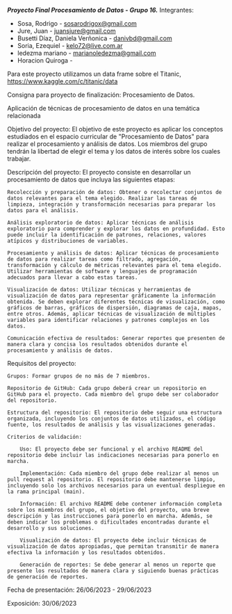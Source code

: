 ***Proyecto Final Procesamiento de Datos - Grupo 16.***
Integrantes:

* Sosa, Rodrigo - sosarodrigox@gmail.com
* Jure, Juan - juansjure@gmail.com
* Busetti Díaz, Daniela Verñonica - danivbd@gmail.com
* Soria, Ezequiel - kelo72@live.com.ar
* ledezma mariano - marianoledezma@gmail.com
* Horacion Quiroga - 

Para este proyecto utilizamos un data frame sobre el Titanic, https://www.kaggle.com/c/titanic/data

Consigna para proyecto de finalización: Procesamiento de Datos.

Aplicación de técnicas de procesamiento de datos en una temática relacionada

Objetivo del proyecto: El objetivo de este proyecto es aplicar los conceptos estudiados en el espacio curricular de "Procesamiento de Datos" para realizar el procesamiento y análisis de datos. Los miembros del grupo tendrán la libertad de elegir el tema y los datos de interés sobre los cuales trabajar.

Descripción del proyecto: El proyecto consiste en desarrollar un procesamiento de datos que incluya las siguientes etapas:

    Recolección y preparación de datos: Obtener o recolectar conjuntos de datos relevantes para el tema elegido. Realizar las tareas de limpieza, integración y transformación necesarias para preparar los datos para el análisis.

    Análisis exploratorio de datos: Aplicar técnicas de análisis exploratorio para comprender y explorar los datos en profundidad. Esto puede incluir la identificación de patrones, relaciones, valores atípicos y distribuciones de variables.

    Procesamiento y análisis de datos: Aplicar técnicas de procesamiento de datos para realizar tareas como filtrado, agregación, transformación y cálculo de métricas relevantes para el tema elegido. Utilizar herramientas de software y lenguajes de programación adecuados para llevar a cabo estas tareas.

    Visualización de datos: Utilizar técnicas y herramientas de visualización de datos para representar gráficamente la información obtenida. Se deben explorar diferentes técnicas de visualización, como gráficos de barras, gráficos de dispersión, diagramas de caja, mapas, entre otros. Además, aplicar técnicas de visualización de múltiples variables para identificar relaciones y patrones complejos en los datos.

    Comunicación efectiva de resultados: Generar reportes que presenten de manera clara y concisa los resultados obtenidos durante el procesamiento y análisis de datos. 

Requisitos del proyecto:

    Grupos: Formar grupos de no más de 7 miembros.

    Repositorio de GitHub: Cada grupo deberá crear un repositorio en GitHub para el proyecto. Cada miembro del grupo debe ser colaborador del repositorio.

    Estructura del repositorio: El repositorio debe seguir una estructura organizada, incluyendo los conjuntos de datos utilizados, el código fuente, los resultados de análisis y las visualizaciones generadas.

    Criterios de validación:

        Uso: El proyecto debe ser funcional y el archivo README del repositorio debe incluir las indicaciones necesarias para ponerlo en marcha.

        Implementación: Cada miembro del grupo debe realizar al menos un pull request al repositorio. El repositorio debe mantenerse limpio, incluyendo solo los archivos necesarios para un eventual despliegue en la rama principal (main).

        Información: El archivo README debe contener información completa sobre los miembros del grupo, el objetivo del proyecto, una breve descripción y las instrucciones para ponerlo en marcha. Además, se deben indicar los problemas o dificultades encontradas durante el desarrollo y sus soluciones.

        Visualización de datos: El proyecto debe incluir técnicas de visualización de datos apropiadas, que permitan transmitir de manera efectiva la información y los resultados obtenidos.

        Generación de reportes: Se debe generar al menos un reporte que presente los resultados de manera clara y siguiendo buenas prácticas de generación de reportes.


Fecha de presentación: 26/06/2023 - 29/06/2023

Exposición:  30/06/2023
